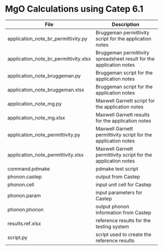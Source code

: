 # MgO Calculations using Catep 6.1

| **File**              | **Description**                                                                      |
| --------------------- | ------------------------------------------------------------------------------------ |
| application_note_br_permittivity.py    | Bruggeman permittivity script for the application notes |
| application_note_br_permittivity.xlsx  | Bruggeman permittivity spreadsheet result for the application notes |
| application_note_bruggeman.py          | Bruggeman script for the application notes |
| application_note_bruggeman.xlsx        | Bruggeman script for the application notes |
| application_note_mg.py                 | Maxwell Garnett script for the application notes |
| application_note_mg.xlsx               | Maxwell Garnett results for the application notes |
| application_note_permittivity.py       | Maxwell Garnett permittivity script for the application notes |
| application_note_permittivity.xlsx     | Maxwell Garnett permittivity script for the application notes |
| command.pdmake                         | pdmake test script |
| phonon.castep                          | output from Castep |
| phonon.cell                            | input unit cell for Castep |
| phonon.param                           | input parameters for Castep |
| phonon.phonon                          | output phonon information from Castep |
| results.ref.xlsx                       | reference results for the testing system |
| script.py                              | script used to create the reference results |

